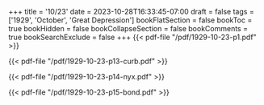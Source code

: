 +++
title = '10/23'
date = 2023-10-28T16:33:45-07:00
draft = false
tags = ['1929', 'October', 'Great Depression']
bookFlatSection = false
bookToc = true
bookHidden = false
bookCollapseSection = false
bookComments = true
bookSearchExclude = false
+++
{{< pdf-file "/pdf/1929-10-23-p1.pdf" >}}

{{< pdf-file "/pdf/1929-10-23-p13-curb.pdf" >}}

{{< pdf-file "/pdf/1929-10-23-p14-nyx.pdf" >}}

{{< pdf-file "/pdf/1929-10-23-p15-bond.pdf" >}}